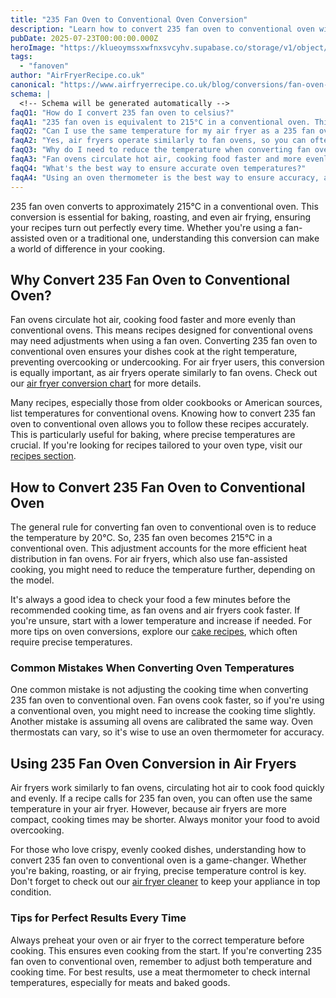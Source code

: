 ```yaml
---
title: "235 Fan Oven to Conventional Oven Conversion"
description: "Learn how to convert 235 fan oven to conventional oven with our simple guide. Perfect for baking and air frying conversions."
pubDate: 2025-07-23T00:00:00.000Z
heroImage: "https://klueoymssxwfnxsvcyhv.supabase.co/storage/v1/object/public/Shmucket/235-fan-oven-to-conventional-oven-conversion.png"
tags:
  - "fanoven"
author: "AirFryerRecipe.co.uk"
canonical: "https://www.airfryerrecipe.co.uk/blog/conversions/fan-oven-to-conventional-oven/235-fan-oven-to-conventional-oven-conversion"
schema: |
  <!-- Schema will be generated automatically -->
faqQ1: "How do I convert 235 fan oven to celsius?"
faqA1: "235 fan oven is equivalent to 215°C in a conventional oven. This conversion helps ensure your recipes cook evenly and correctly."
faqQ2: "Can I use the same temperature for my air fryer as a 235 fan oven?"
faqA2: "Yes, air fryers operate similarly to fan ovens, so you can often use the same temperature. However, cooking times may be shorter due to the compact size of air fryers."
faqQ3: "Why do I need to reduce the temperature when converting fan oven to conventional oven?"
faqA3: "Fan ovens circulate hot air, cooking food faster and more evenly. Reducing the temperature by 20°C accounts for this efficiency, preventing overcooking in conventional ovens."
faqQ4: "What's the best way to ensure accurate oven temperatures?"
faqA4: "Using an oven thermometer is the best way to ensure accuracy, as oven thermostats can vary. This is especially important when converting between fan and conventional ovens."
---
```

<p>235 fan oven converts to approximately 215°C in a conventional oven. This conversion is essential for baking, roasting, and even air frying, ensuring your recipes turn out perfectly every time. Whether you're using a fan-assisted oven or a traditional one, understanding this conversion can make a world of difference in your cooking.</p>

<h2>Why Convert 235 Fan Oven to Conventional Oven?</h2>
<p>Fan ovens circulate hot air, cooking food faster and more evenly than conventional ovens. This means recipes designed for conventional ovens may need adjustments when using a fan oven. Converting 235 fan oven to conventional oven ensures your dishes cook at the right temperature, preventing overcooking or undercooking. For air fryer users, this conversion is equally important, as air fryers operate similarly to fan ovens. Check out our <a href=https://www.airfryerrecipe.co.uk/air-fryer-conversion-chart>air fryer conversion chart</a> for more details.</p>

<p>Many recipes, especially those from older cookbooks or American sources, list temperatures for conventional ovens. Knowing how to convert 235 fan oven to conventional oven allows you to follow these recipes accurately. This is particularly useful for baking, where precise temperatures are crucial. If you're looking for recipes tailored to your oven type, visit our <a href=https://www.airfryerrecipe.co.uk/recipes>recipes section</a>.</p>

<h2>How to Convert 235 Fan Oven to Conventional Oven</h2>
<p>The general rule for converting fan oven to conventional oven is to reduce the temperature by 20°C. So, 235 fan oven becomes 215°C in a conventional oven. This adjustment accounts for the more efficient heat distribution in fan ovens. For air fryers, which also use fan-assisted cooking, you might need to reduce the temperature further, depending on the model.</p>

<p>It's always a good idea to check your food a few minutes before the recommended cooking time, as fan ovens and air fryers cook faster. If you're unsure, start with a lower temperature and increase if needed. For more tips on oven conversions, explore our <a href=https://www.airfryerrecipe.co.uk/recipe-category/cakes>cake recipes</a>, which often require precise temperatures.</p>

<h3>Common Mistakes When Converting Oven Temperatures</h3>
<p>One common mistake is not adjusting the cooking time when converting 235 fan oven to conventional oven. Fan ovens cook faster, so if you're using a conventional oven, you might need to increase the cooking time slightly. Another mistake is assuming all ovens are calibrated the same way. Oven thermostats can vary, so it's wise to use an oven thermometer for accuracy.</p>

<h2>Using 235 Fan Oven Conversion in Air Fryers</h2>
<p>Air fryers work similarly to fan ovens, circulating hot air to cook food quickly and evenly. If a recipe calls for 235 fan oven, you can often use the same temperature in your air fryer. However, because air fryers are more compact, cooking times may be shorter. Always monitor your food to avoid overcooking.</p>

<p>For those who love crispy, evenly cooked dishes, understanding how to convert 235 fan oven to conventional oven is a game-changer. Whether you're baking, roasting, or air frying, precise temperature control is key. Don't forget to check out our <a href=https://www.airfryerrecipe.co.uk/air-fryer-cleaner>air fryer cleaner</a> to keep your appliance in top condition.</p>

<h3>Tips for Perfect Results Every Time</h3>
<p>Always preheat your oven or air fryer to the correct temperature before cooking. This ensures even cooking from the start. If you're converting 235 fan oven to conventional oven, remember to adjust both temperature and cooking time. For best results, use a meat thermometer to check internal temperatures, especially for meats and baked goods.</p>
